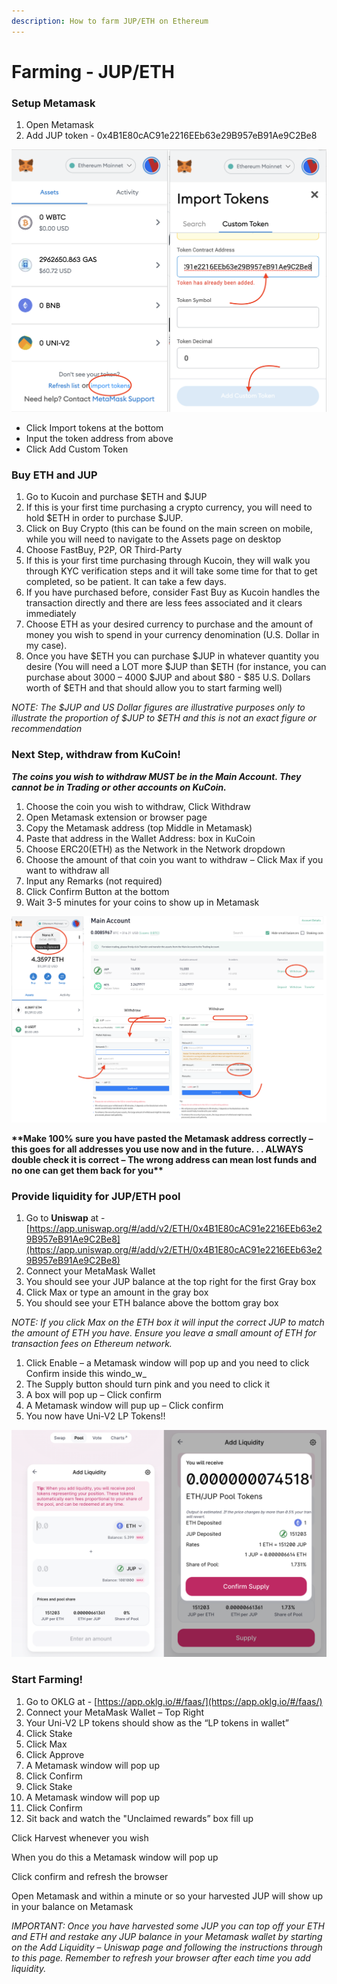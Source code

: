 ```yaml
---
description: How to farm JUP/ETH on Ethereum
---
```


# Farming - JUP/ETH

### Setup Metamask

1. Open Metamask
2. Add JUP token - 0x4B1E80cAC91e2216EEb63e29B957eB91Ae9C2Be8

![If you have already added one of these previously Click on Import Tokens and it will import the specific tokens that already exist in your Metamask wallet. ](<../../.gitbook/assets/Screen Shot 2022-02-03 at 12.06.07 PM.png>)

* Click Import tokens at the bottom
* Input the token address from above
* Click Add Custom Token

### Buy ETH and JUP

1. Go to Kucoin and purchase $ETH and $JUP
2. If this is your first time purchasing a crypto currency, you will need to hold $ETH in order to purchase $JUP.
3. Click on Buy Crypto (this can be found on the main screen on mobile, while you will need to navigate to the Assets page on desktop
4. Choose FastBuy, P2P, OR Third-Party
5. If this is your first time purchasing through Kucoin, they will walk you through KYC verification steps and it will take some time for that to get completed, so be patient.  It can take a few days.
6. If you have purchased before, consider Fast Buy as Kucoin handles the transaction directly and there are less fees associated and it clears immediately
7. Choose ETH as your desired currency to purchase and the amount of money you wish to spend in your currency denomination (U.S. Dollar in my case).
8. Once you have $ETH you can purchase $JUP in whatever quantity you desire (You will need a LOT more $JUP than $ETH (for instance, you can purchase about 3000 – 4000 $JUP and about $80 - $85 U.S. Dollars worth of $ETH and that should allow you to start farming well)&#x20;

_NOTE: The $JUP and US Dollar figures are illustrative purposes only to illustrate the proportion of $JUP to $ETH and this is not an exact figure or recommendation_

### Next Step, withdraw from KuCoin!

_**The coins you wish to withdraw MUST be in the Main Account. They cannot be in Trading or other accounts on KuCoin.**_&#x20;

1. Choose the coin you wish to withdraw, Click Withdraw
2. Open Metamask extension or browser page
3. Copy the Metamask address (top Middle in Metamask)
4. Paste that address in the Wallet Address: box in KuCoin
5. Choose ERC20(ETH) as the Network in the Network dropdown
6. Choose the amount of that coin you want to withdraw – Click Max if you want to withdraw all
7. Input any Remarks (not required)
8. Click Confirm Button at the bottom
9. Wait 3-5 minutes for your coins to show up in Metamask

![](<../../.gitbook/assets/Screen Shot 2022-02-03 at 12.42.09 PM.png>)

**\*\*Make 100% sure you have pasted the Metamask address correctly – this goes for all addresses you use now and in the future. . . ALWAYS double check it is correct – The wrong address can mean lost funds and no one can get them back for you\*\***

### **Provide liquidity for JUP/ETH pool**

1. Go to **Uniswap** at - [https://app.uniswap.org/#/add/v2/ETH/0x4B1E80cAC91e2216EEb63e29B957eB91Ae9C2Be8](https://app.uniswap.org/#/add/v2/ETH/0x4B1E80cAC91e2216EEb63e29B957eB91Ae9C2Be8)
2. Connect your MetaMask Wallet
3. You should see your JUP balance at the top right for the first Gray box
4. Click Max or type an amount in the gray box
5. You should see your ETH balance above the bottom gray box

_NOTE: If you click Max on the ETH box it will input the correct JUP to match the amount of ETH you have. Ensure you leave a small amount of ETH for transaction fees on Ethereum network._

1. Click Enable – a Metamask window will pop up and you need to  click Confirm inside this windo_w_
2. The Supply button should turn pink and you need to click it
3. A box will pop up – Click confirm
4. A Metamask window will pup up – Click confirm
5. You now have Uni-V2 LP Tokens!!

![](<../../.gitbook/assets/Screen Shot 2022-02-03 at 12.06.51 PM.png>)

### Start Farming!

1. Go to OKLG at - [https://app.oklg.io/#/faas/](https://app.oklg.io/#/faas/)
2. Connect your MetaMask Wallet – Top Right
3. Your Uni-V2 LP tokens should show as the “LP tokens in wallet”
4. Click Stake
5. Click Max
6. Click Approve
7. A Metamask window will pop up
8. Click Confirm
9. Click Stake
10. A Metamask window will pop up
11. Click Confirm
12. Sit back and watch the "Unclaimed rewards” box fill up

Click Harvest whenever you wish

When you do this a Metamask window will pop up

Click confirm and refresh the browser

Open Metamask and within a minute or so your harvested JUP will show up in your balance on Metamask

_IMPORTANT: Once you have harvested some JUP you can top off your ETH and ETH and restake any JUP balance in your Metamask wallet by starting on the Add Liquidity – Uniswap page and following the instructions through to this page. Remember to refresh your browser after each time you add liquidity._
